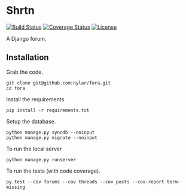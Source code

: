 # Shrtn

[![Build Status](https://travis-ci.org/nylar/fora.svg?branch=master)](https://travis-ci.org/nylar/fora)
[![Coverage Status](https://coveralls.io/repos/nylar/fora/badge.svg?branch=master)](https://coveralls.io/r/nylar/fora?branch=master)
[![License](https://img.shields.io/badge/license-CC0-blue.svg)](LICENSE)

A Django forum.

## Installation

Grab the code.
```shell
git clone git@github.com:nylar/fora.git
cd fora
```

Install the requirements.
```shell
pip install -r requirements.txt
```

Setup the database.
```shell
python manage.py syncdb --noinput
python manage.py migrate --noinput
```

To run the local server
```shell
python manage.py runserver
```

To run the tests (with code coverage).
```shell
py.test --cov forums --cov threads --cov posts --cov-report term-missing
```